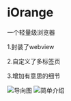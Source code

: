 # iOrange
一个轻量级浏览器

1.封装了webview

2.自定义了多标签页

3.增加有意思的细节

![导向图](https://github.com/sugarAndsugar/iorange/raw/master/750.png)
![简单介绍](https://github.com/sugarAndsugar/iorange/raw/master/d1.gif)